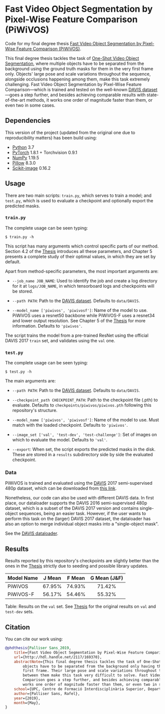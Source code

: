 # Fast Video Object Segmentation by Pixel-Wise Feature Comparison (PiWiVOS)

Code for my final degree thesis [Fast Video Object Segmentation by Pixel-Wise Feature Comparison (PiWiVOS)][thesis].

This final degree thesis tackles the task of [One-Shot Video Object Segmentation][davis], where multiple objects have to
be separated from the background using the ground truth masks for them in the very first frame only. Objects' large pose
and scale variations throughout the sequence, alongside occlusions happening among them, make this task extremely
challenging. Fast Video Object Segmentation by Pixel-Wise Feature Comparison&mdash;which is trained and tested on the
well-known [DAVIS dataset][davis]&mdash;goes a step further, and besides achieving comparable results with
state-of-the-art methods, it works one order of magnitude faster than them, or even two in some cases.

## Dependencies

This version of the project (updated from the original one due to reproducibility matters) has been build using:

- [Python][python] 3.7
- [PyTorch][pytorch] 1.8.1 + Torchvision 0.9.1
- [NumPy][numpy] 1.19.5
- [Pillow][pil] 8.3.0
- [Scikit-image][scikit-image] 0.16.2

## Usage

There are two main scripts: `train.py`, which serves to train a model; and `test.py`, which is used to evaluate a
checkpoint and optionally export the predicted masks.

### `train.py`

The complete usage can be seen typing:

```
$ train.py -h
```

This script has many arguments which control specific parts of our method. Section 4.2 of the [Thesis][thesis]
introduces all these parameters, and Chapter 5 presents a complete study of their optimal values, in which they are set
by default.

Apart from method-specific parameters, the most important arguments are:

- `--job_name JOB_NAME`: Used to identify the job and create a log directory for it at `logs/JOB_NAME`, in which
  tensorboard logs and checkpoints will be stored.

- `--path PATH`: Path to the [DAVIS dataset][davis]. Defaults to `data/DAVIS`.
- `--model_name ['piwivos', 'piwivosf']`: Name of the model to use. PiWiVOS uses a resnet50 backbone while PiWiVOS-F
  uses a resnet34 and lower output resolution. See Chapter 5 of the [Thesis][thesis] for more information. Defaults to
  `'piwivos'`.

The script trains the model from a pre-trained ResNet using the official DAVIS 2017 `train` set, and validates using
the `val` one.

### `test.py`

The complete usage can be seen typing:

```
$ test.py -h
```

The main arguments are:

- `--path PATH`: Path to the [DAVIS dataset][davis]. Defaults to `data/DAVIS`.
- `--checkpoint_path CHECKPOINT_PATH`: Path to the checkpoint file (.pth) to evaluate. Defaults to
  `checkpoints/piwivos/piwivos.pth` following this repository's structure.

- `--model_name ['piwivos', 'piwivosf']`: Name of the model to use. Must match with the loaded checkpoint. Defaults
  to `'piwivos'`.

- `--image_set ['val', 'test-dev', 'test-challenge']`: Set of images on which to evaluate the model. Defaults to `'val'`.

- `--export`: When set, the script exports the predicted masks in the disk. These are stored in a `results`
  subdirectory side by side the evaluated checkpoint.

### Data

PiWiVOS is trained and evaluated using the [DAVIS][davis] 2017 semi-supervised 480p dataset, which can be downloaded
from [this link][davisd].

Nonetheless, our code can also be used with different DAVIS data. In first place, our dataloader supports the 
DAVIS 2016 semi-supervised 480p dataset, which is a subset of the DAVIS 2017 version and contains 
single-object sequences, being an easier task. However, if the user wants to perform this task on the (larger) DAVIS 
2017 dataset, the dataloader has also an option to merge individual object masks into a "single-object mask".

See the [DAVIS dataloader][dataloader].

## Results

Results reported by this repository's checkpoints are slightly better than the ones in the [Thesis][thesis] 
strictly due to seeding and possible library updates.

| Model Name | J Mean | F Mean | G Mean (J&F)|
| --- | :---: | :---: | :---: |
|PiWiVOS|67.95%|74.93%|71.42%|
|PiWiVOS-F|56.17%|54.46%|55.32%|

<!---|PiWiVOS (single-object)|76.71%|78.55%|77.63%|--->
Table: Results on the `val` set. See [Thesis][thesis] for the original results on `val` and `test-dev` sets. 




## Citation
You can cite our work using:

```bibtex
@phdthesis{Palliser Sans_2019,
	title={Fast Video Object Segmentation by Pixel-Wise Feature Comparison},
	url={http://hdl.handle.net/2117/169370},
	abstractNote={This final degree thesis tackles the task of One-Shot Video Object Segmentation, where multiple
	    objects have to be separated from the background only having the ground truth masks for them in the very 
	    first frame. Their large pose and scale variations throughout the sequence, and the occlusions happening 
	    between them make this task very difficult to solve. Fast Video Object Segmentation by Pixel-Wise Feature 
	    Comparison goes a step further, and besides achieving comparable results with state-of-the-art methods, it 
	    works one order of magnitude faster than them, or even two in some cases.},
	school={UPC, Centre de Formació Interdisciplinària Superior, Departament de Teoria del Senyal i Comunicacions},
	author={Palliser Sans, Rafel},
	year={2019},
	month={May},
}
```

[python]: https://www.python.org/

[pytorch]: https://pytorch.org/

[numpy]: https://numpy.org/

[pil]: https://pillow.readthedocs.io/en/latest/index.html

[scikit-image]: https://scikit-image.org/

[thesis]: https://upcommons.upc.edu/handle/2117/169370?locale-attribute=en

[davis]: https://davischallenge.org/

[davisd]: https://davischallenge.org/davis2017/code.html

[dataloader]: https://github.com/rafelps/PiWiVOS/blob/master/dataloaders/davis.py
